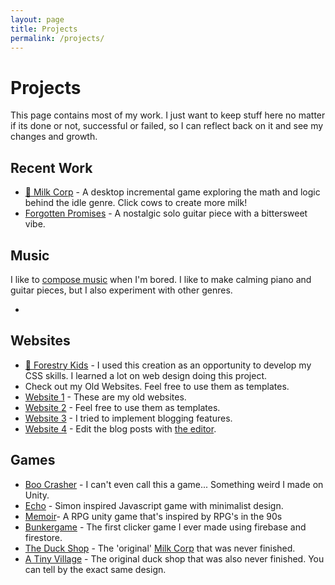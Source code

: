 ```yaml
---
layout: page
title: Projects
permalink: /projects/
---
```


# Projects

This page contains most of my work. I just want to keep stuff here no matter if its done or not, successful or failed, so I can reflect back on it and see my changes and growth.

## Recent Work

- [🥛 Milk Corp](https://jaysontian.github.io/data/Milkcorp/site/index.html) - A desktop incremental game exploring the math and logic behind the idle genre. Click cows to create more milk!
- [Forgotten Promises](https://soundcloud.com/picxight-productions/forgotten-promises) - A nostalgic solo guitar piece with a bittersweet vibe.

## Music

I like to [compose music](https://soundcloud.com/picxight-productions) when I'm bored. I like to make calming piano and guitar pieces, but I also experiment with other genres.

- 

## Websites

- [🌲 Forestry Kids](https://jaysontian.github.io/data/websites/ForestryKids/index.html) - I used this creation as an opportunity to develop my CSS skills. I learned a lot on web design doing this project.
- Check out my Old Websites. Feel free to use them as templates.
- [Website 1](https://jaysontian.github.io/data/websites/Previous-Sites/oldpage/index.html) - These are my old websites. 
- [Website 2](https://jaysontian.github.io/data/websites/Previous-Sites/oldpage2/oldpage2.html) - Feel free to use them as templates.
- [Website 3](https://jaysontian.github.io/data/websites/Previous-Sites/oldpage3/oldpage3.html) - I tried to implement blogging features.
- [Website 4](https://jaysontian.github.io/data/websites/Previous-Sites/oldpage4/index.html) - Edit the blog posts with [the editor](https://jaysontian.github.io/data/websites/Previous-Sites/oldpage4/editor/editor.html). 

## Games

- [Boo Crasher](https://jaysontian.github.io/data/games_successful/BooCrasher/index.html) - I can't even call this a game... Something weird I made on Unity.
- [Echo](https://jaysontian.github.io/data/games_successful/Echo/echo.html) - Simon inspired Javascript game with minimalist design.
- [Memoir](https://jaezun.itch.io/memoir)- A RPG unity game that's inspired by RPG's in the 90s
- [Bunkergame](https://jaysontian.github.io/data/games_successful/bunkergame/index.html) - The first clicker game I ever made using firebase and firestore.
- [The Duck Shop](https://jaysontian.github.io/data/games_failed/theduckshop/test.html) - The 'original' [Milk Corp](https://jaysontian.github.io/data/Milkcorp/site/index.html) that was never finished.
- [A Tiny Village](https://jaysontian.github.io/data/games_failed/A%20Tiny%20Village/index.html) - The original duck shop that was also never finished. You can tell by the exact same design.